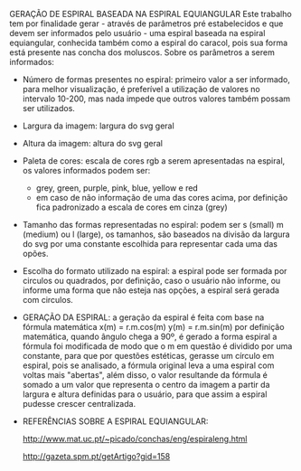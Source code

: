 GERAÇÃO DE ESPIRAL BASEADA NA ESPIRAL EQUIANGULAR
  Este trabalho tem por finalidade gerar - através de parâmetros pré estabelecidos e que devem ser informados pelo usuário - uma espiral baseada na espiral equiangular, conhecida também como a espiral do caracol, pois sua forma está presente nas concha dos moluscos. Sobre os parâmetros a serem informados:

  - Número de formas presentes no espiral: primeiro valor a ser informado, para melhor visualização, é preferível a utilização de valores no intervalo 10-200, mas nada impede que outros valores também possam ser utilizados.
  - Largura da imagem: largura do svg geral
  - Altura da imagem: altura do svg geral
  - Paleta de cores: escala de cores rgb a serem apresentadas na espiral, os valores informados podem ser:
    - grey, green, purple, pink, blue, yellow e red
    - em caso de não informação de uma das cores acima, por definição fica padronizado a escala de cores em cinza (grey)
  - Tamanho das formas representadas no espiral: podem ser s (small) m (medium) ou l (large), os tamanhos, são baseados na divisão da largura do svg por uma constante escolhida para representar cada uma das opões.
  - Escolha do formato utilizado na espiral: a espiral pode ser formada por circulos ou quadrados, por definição, caso o usuário não informe, ou informe uma forma que não esteja nas opções, a espiral será gerada com circulos.

- GERAÇÃO DA ESPIRAL: a geração da espiral é feita com base na fórmula matemática
          x(m) = r.m.cos(m)
          y(m) = r.m.sin(m)
          por definição matemática, quando ângulo chega a 90º, é gerado a forma espiral
  a fórmula foi modificada de modo que o m em questão é dividido por uma constante, para que por questões estéticas, gerasse um círculo em espiral, pois se analisado, a fórmula original leva a uma espiral com voltas mais "abertas", além disso, o valor resultande da fórmula é somado a um valor que representa o centro da imagem a partir da largura e altura definidas para o usuário, para que assim a espiral pudesse crescer centralizada.

- REFERÊNCIAS SOBRE A ESPIRAL EQUIANGULAR:
     
     http://www.mat.uc.pt/~picado/conchas/eng/espiraleng.html

     http://gazeta.spm.pt/getArtigo?gid=158

